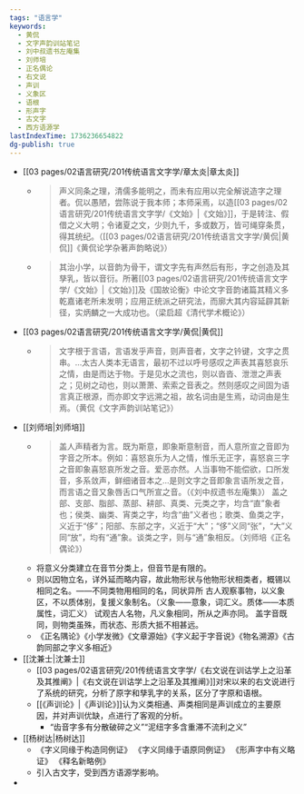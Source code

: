 ```yaml
---
tags: "语言学"
keywords:
  - 黄侃
  - 文字声韵训站笔记
  - 刘中叔遗书左庵集
  - 刘师培
  - 正名偶论
  - 右文说
  - 声训
  - 义象区
  - 语根
  - 形声字
  - 古文字
  - 西方语源学
lastIndexTime: 1736236654822
dg-publish: true
---
```

- [[03 pages/02语言研究/201传统语言文字学/章太炎\|章太炎]]
	- > 声义同条之理，清儒多能明之，而未有应用以完全解说造字之理者。侃以愚陋，尝陈说于我本师；本师采焉，以造[[03 pages/02语言研究/201传统语言文字学/《文始》\|《文始》]]，于是转注、假借之义大明；令诸夏之文，少则九千，多或数万，皆可绳穿条贯，得其统纪。（[[03 pages/02语言研究/201传统语言文字学/黄侃\|黄侃]]《黄侃论学杂著声韵略说》）
	- >其治小学，以音韵为骨干，谓文字先有声然后有形，字之创造及其孳乳，皆以音衍。所著[[03 pages/02语言研究/201传统语言文字学/《文始》\|《文始》]]及《国故论衡》中论文字音韵诸篇其精义多乾嘉诸老所未发明；应用正统派之研究法，而廓大其内容延辟其新径，实炳麟之一大成功也。（梁启超《清代学术概论》）
- [[03 pages/02语言研究/201传统语言文字学/黄侃\|黄侃]]
	- > 文字根于言语，言语发乎声音，则声音者，文字之钤键，文字之贯串。…太古人类本无语言，最初不过以呼号感叹之声表其喜怒哀乐之情，由是而达于物。于是见水之流也，则以沓沓、泄泄之声表之；见树之动也，则以萧萧、索索之音表之。然则感叹之间固为语言真正根源，而亦即文字远溯之祖，故名词由是生焉，动词由是生焉。（黄侃《文字声韵训站笔记》）
- [[刘师培\|刘师培]]
	- >盖人声精者为言。既为斯意，即象斯意制音，而人意所宣之音即为字音之所本。例如：喜怒哀乐为人之情，惟乐无正字，喜怒哀三字之音即象喜怒哀所发之音。爱恶亦然。人当事物不能偿欲，口所发音，多系敛声，鲜细诸音本之…是则文字之音即象言语所发之音，而言语之音又象唇舌口气所宣之音。（《刘中叔遗书左庵集》）
	  盖之部、支部、脂部、蒸部、耕部、真类、元类之字，均含“直”象者也；侯类、幽类、宵类之字，均含“曲”义者也；歌类、鱼类之字，义近于“侈”；阳部、东部之字，义近于“大”；“侈”义同“张”，“大”义同“放”，均有“通”象。谈类之字，则与“通”象相反。（刘师培《正名偶论》）
	- 将意义分类建立在音节分类上，但音节是有限的。​
	- 则以因物立名，详外延而略内容，故此物形状与他物形状相类者，概锡以相同之名。——不同类物用相同的名，同状异所
	  古人观察事物，以义象区，不以质体别，复援义象制名。（义象——意象，词汇义。质体——本质属性，词汇义）
	  试观古人名物，凡义象相同，所从之声亦同。
	  盖字音既同，则物类虽殊，而状态、形质大抵不相甚远。
	- 《正名隅论》《小学发微》《文章源始》《字义起于字音说》《物名溯源》《古韵同部之字义多相近》
- [[沈兼士\|沈兼士]]
	- [[03 pages/02语言研究/201传统语言文字学/《右文说在训诂学上之沿革及其推阐》\|《右文说在训诂学上之沿革及其推阐》]]对宋以来的右文说进行了系统的研究，分析了原字和孳乳字的关系，区分了字原和语根。
	- [[《声训论》\|《声训论》]]认为义类相通、声类相同是声训成立的主要原因，并对声训优缺，点进行了客观的分析。
		- “齿音字多有分散破碎之义”“泥纽字多含重滞不流利之义”
- [[杨树达\|杨树达]]
	- 《字义同缘于构造同例证》
	  《字义同缘于语原同例证》
	  《形声字中有义略证》
	  《释名新略例》
	- 引入古文字，受到西方语源学影响。
-